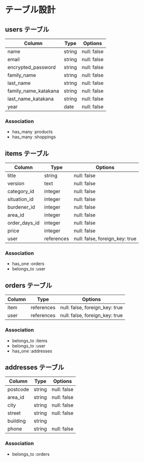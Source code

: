 # テーブル設計

## users テーブル

| Column               | Type   | Options     |
| -------------------- | ------ | ----------- |
| name                 | string | null: false |
| email                | string | null: false |
| encrypted_password   | string | null: false |
| family_name          | string | null: false |
| last_name            | string | null: false |
| family_name_katakana | string | null: false |
| last_name_katakana   | string | null: false |
| year                 | date   | null: false |

### Association

- has_many :products
- has_many :shoppings

## items テーブル

| Column        | Type       | Options                        |
| ------------- | ---------- | ------------------------------ |
| title         | string     | null: false                    |
| version       | text       | null: false                    |
| category_id   | integer    | null: false                    |
| situation_id  | integer    | null: false                    |
| burdener_id   | integer    | null: false                    |
| area_id       | integer    | null: false                    |
| order_days_id | integer    | null: false                    |
| price         | integer    | null: false                    |
| user          | references | null: false, foreign_key: true |

### Association

- has_one :orders
- belongs_to :user

## orders テーブル

| Column | Type       | Options                        |
| ------ | -----------| ------------------------------ |
| item   | references | null: false, foreign_key: true |
| user   | references | null: false, foreign_key: true |

### Association

- belongs_to :items
- belongs_to :user
- has_one :addresses

## addresses テーブル

| Column   | Type       | Options                        |
| -------- | ---------- | ------------------------------ |
| postcode | string     | null: false                    |
| area_id  | string     | null: false                    |
| city     | string     | null: false                    |
| street   | string     | null: false                    |
| building | string     |                                |
| phone    | string     | null: false                    |

### Association

- belongs_to :orders
